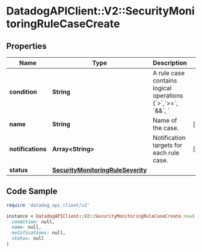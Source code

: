 # DatadogAPIClient::V2::SecurityMonitoringRuleCaseCreate

## Properties

| Name | Type | Description | Notes |
| ---- | ---- | ----------- | ----- |
| **condition** | **String** | A rule case contains logical operations (&#x60;&gt;&#x60;,&#x60;&gt;&#x3D;&#x60;, &#x60;&amp;&amp;&#x60;, &#x60;||&#x60;) to determine if a signal should be generated based on the event counts in the previously defined queries. | [optional] |
| **name** | **String** | Name of the case. | [optional] |
| **notifications** | **Array&lt;String&gt;** | Notification targets for each rule case. | [optional] |
| **status** | [**SecurityMonitoringRuleSeverity**](SecurityMonitoringRuleSeverity.md) |  |  |

## Code Sample

```ruby
require 'datadog_api_client/v2'

instance = DatadogAPIClient::V2::SecurityMonitoringRuleCaseCreate.new(
  condition: null,
  name: null,
  notifications: null,
  status: null
)
```

